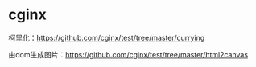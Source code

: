 # cginx
柯里化：https://github.com/cginx/test/tree/master/currying

由dom生成图片：https://github.com/cginx/test/tree/master/html2canvas

